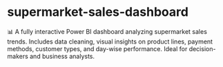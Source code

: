 # supermarket-sales-dashboard
📊 A fully interactive Power BI dashboard analyzing supermarket sales trends. Includes data cleaning, visual insights on product lines, payment methods, customer types, and day-wise performance. Ideal for decision-makers and business analysts.
